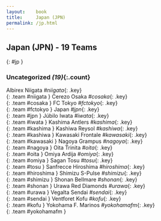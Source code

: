 ```yaml
---
layout:    book
title:     Japan (JPN)
permalink: /jp.html
---
```


## Japan (JPN) - 19 Teams
{: #jp }





### Uncategorized _(19)_{:.count}

Albirex Niigata _#niigata_{: .key} <br>
{: .team #niigata }
Cerezo Osaka _#cosaka_{: .key} <br>
{: .team #cosaka }
FC Tokyo _#fctokyo_{: .key} <br>
{: .team #fctokyo }
Japan _#jpn_{: .key} <br>
{: .team #jpn }
Júbilo Iwata _#iwata_{: .key} <br>
{: .team #iwata }
Kashima Antlers _#kashima_{: .key} <br>
{: .team #kashima }
Kashiwa Reysol _#kashiwa_{: .key} <br>
{: .team #kashiwa }
Kawasaki Frontale _#kawasaki_{: .key} <br>
{: .team #kawasaki }
Nagoya Grampus _#nagoya_{: .key} <br>
{: .team #nagoya }
Oita Trinita _#oita_{: .key} <br>
{: .team #oita }
Omiya Ardija _#omiya_{: .key} <br>
{: .team #omiya }
Sagan Tosu _#tosu_{: .key} <br>
{: .team #tosu }
Sanfrecce Hiroshima _#hiroshima_{: .key} <br>
{: .team #hiroshima }
Shimizu S-Pulse _#shimizu_{: .key} <br>
{: .team #shimizu }
Shonan Bellmare _#shonan_{: .key} <br>
{: .team #shonan }
Urawa Red Diamonds _#urawa_{: .key} <br>
{: .team #urawa }
Vegalta Sendai _#sendai_{: .key} <br>
{: .team #sendai }
Ventforet Kofu _#kofu_{: .key} <br>
{: .team #kofu }
Yokohama F. Marinos _#yokohamafm_{: .key} <br>
{: .team #yokohamafm }


 
